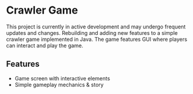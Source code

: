 # Crawler Game

This project is currently in active development and may undergo frequent updates and changes.
Rebuilding and adding new features to a simple crawler game implemented in Java. The game features GUI where players can interact and play the game.

## Features
- Game screen with interactive elements
- Simple gameplay mechanics & story

